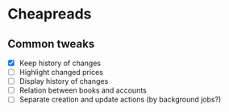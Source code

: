 # Cheapreads

## Common tweaks
- [x] Keep history of changes
- [ ] Highlight changed prices
- [ ] Display history of changes
- [ ] Relation between books and accounts 
- [ ] Separate creation and update actions (by background jobs?)
